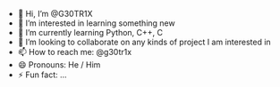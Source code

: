 - 👋 Hi, I’m @G30TR1X
- 👀 I’m interested in learning something new
- 🌱 I’m currently learning Python, C++, C
- 💞️ I’m looking to collaborate on any kinds of project I am interested in
- 📫 How to reach me: @g30tr1x
- 😄 Pronouns: He / Him
- ⚡ Fun fact: ...

<!---
G30TR1X/G30TR1X is a ✨ special ✨ repository because its `README.md` (this file) appears on your GitHub profile.
You can click the Preview link to take a look at your changes.
--->

